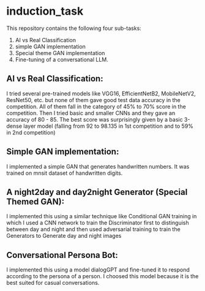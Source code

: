 # induction_task

This repository contains the following four sub-tasks:
1. AI vs Real Classification
2. simple GAN implementation
3. Special theme GAN implementation
4. Fine-tuning of a conversational LLM.

## AI vs Real Classification:

I tried several pre-trained models like VGG16, EfficientNetB2, MobileNetV2, ResNet50, etc. but none of them gave good test data accuracy in the competition. All of them fall in the category of 45% to 70% score in the competition. Then I tried basic and smaller CNNs and they gave an accuracy of 80 - 85. The best score was surprisingly given by a basic 3-dense layer model (falling from 92 to 98.135 in 1st competition and to 59% in 2nd competition)  


## Simple GAN implementation:

I implemented a simple GAN that generates handwritten numbers. It was trained on mnsit dataset of handwritten digits. 


## A night2day and day2night Generator (Special Themed GAN):

I implemented this using a similar technique like Conditional GAN training in which I used a CNN network to train the Discriminator first to distinguish between day and night and then used adversarial training to train the Generators to Generate day and night images

## Conversational Persona Bot:

I implemented this using a model dialogGPT and fine-tuned it to respond according to the persona of a person. I choosed this model because it is the best suited for casual conversations.
